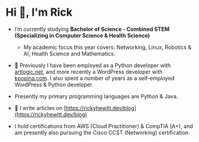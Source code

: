 <h1>Hi 👋, I'm Rick</h1>

- I’m currently studying **Bachelor of Science - Combined STEM (Specializing in Computer Science & Health Science)**
    - My academic focus this year covers: Networking, Linux, Robotics & AI, Health Science and Mathematics.

- 💼 Previously I have been employed as a Python developer with [artlogic.net](https://artlogic.net), and more recently a WordPress developer with [kpopina.com](https://kpopina.com). I also spent a number of years as a self-employed WordPress & Python developer.

- Presently my primary programming languages are Python & Java.

- 📝 I write articles on [https://rickyhewitt.dev/blog](https://rickyhewitt.dev/blog)

- I hold certifications from AWS (Cloud Practitioner) & CompTIA (A+), and am presently also pursuing the Cisco CCST (Networking) certification.
